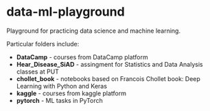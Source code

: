 # data-ml-playground
Playground for practicing data science and machine learning.

Particular folders include:
- <b>DataCamp</b> - courses from DataCamp platform
- <b>Hear_Disease_SiAD</b> - assingment for Statistics and Data Analysis classes at PUT
- <b>chollet_book</b> - notebooks based on Francois Chollet book: Deep Learning with Python and Keras
- <b>kaggle</b> - courses from kaggle platform
- <b>pytorch</b> - ML tasks in PyTorch
